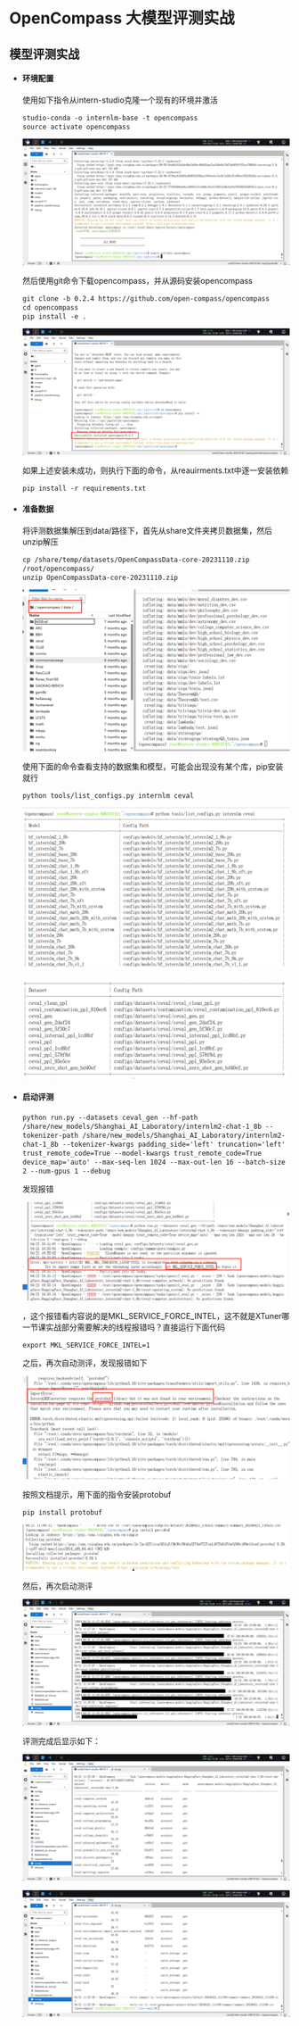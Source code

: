 # OpenCompass 大模型评测实战

## 模型评测实战

- #### 环境配置

  使用如下指令从intern-studio克隆一个现有的环境并激活

  ```
  studio-conda -o internlm-base -t opencompass
  source activate opencompass
  ```

  ![image-20240420092751168](https://github.com/WangXuCh/InternIM2-learning-record/blob/main/typora-user-images/image-20240420092751168.png)

  然后使用git命令下载opencompass，并从源码安装opencompass

  ```
  git clone -b 0.2.4 https://github.com/open-compass/opencompass
  cd opencompass
  pip install -e .
  ```

  ![image-20240420092911534](https://github.com/WangXuCh/InternIM2-learning-record/blob/main/typora-user-images/image-20240420092911534.png)

  如果上述安装未成功，则执行下面的命令，从reauirments.txt中逐一安装依赖

  ```
  pip install -r requirements.txt
  ```

- #### 准备数据

  将评测数据集解压到data/路径下，首先从share文件夹拷贝数据集，然后unzip解压

  ```
  cp /share/temp/datasets/OpenCompassData-core-20231110.zip /root/opencompass/
  unzip OpenCompassData-core-20231110.zip
  ```

  ![image-20240420093307826](https://github.com/WangXuCh/InternIM2-learning-record/blob/main/typora-user-images/image-20240420093307826.png)

  

  使用下面的命令查看支持的数据集和模型，可能会出现没有某个库，pip安装就行

  ```
  python tools/list_configs.py internlm ceval
  ```

  ![image-20240420093712045](https://github.com/WangXuCh/InternIM2-learning-record/blob/main/typora-user-images/image-20240420093712045.png)

  ![image-20240420093728118](https://github.com/WangXuCh/InternIM2-learning-record/blob/main/typora-user-images/image-20240420093728118.png)

- #### 启动评测

  ```
  python run.py --datasets ceval_gen --hf-path /share/new_models/Shanghai_AI_Laboratory/internlm2-chat-1_8b --tokenizer-path /share/new_models/Shanghai_AI_Laboratory/internlm2-chat-1_8b --tokenizer-kwargs padding_side='left' truncation='left' trust_remote_code=True --model-kwargs trust_remote_code=True device_map='auto' --max-seq-len 1024 --max-out-len 16 --batch-size 2 --num-gpus 1 --debug
  ```

  发现报错

  ![image-20240421110923005](https://github.com/WangXuCh/InternIM2-learning-record/blob/main/typora-user-images/image-20240421110923005.png)

  ，这个报错看内容说的是MKL_SERVICE_FORCE_INTEL，这不就是XTuner哪一节课实战部分需要解决的线程报错吗？直接运行下面代码

  ```
  export MKL_SERVICE_FORCE_INTEL=1
  ```
  
  之后，再次自动测评，发现报错如下

  ![image-20240421111117713](https://github.com/WangXuCh/InternIM2-learning-record/blob/main/typora-user-images/image-20240421111117713.png)
  
  按照文档提示，用下面的指令安装protobuf
  
  ```
  pip install protobuf
  ```
  
  ![image-20240421111139089](https://github.com/WangXuCh/InternIM2-learning-record/blob/main/typora-user-images/image-20240421111139089.png)
  
  然后，再次启动测评
  
  ![image-20240421111834952](https://github.com/WangXuCh/InternIM2-learning-record/blob/main/typora-user-images/image-20240421111834952.png)
  
  评测完成后显示如下：
  
  ![image-20240421113437745](https://github.com/WangXuCh/InternIM2-learning-record/blob/main/typora-user-images/image-20240421113437745.png)
  
  ![image-20240421113508943](https://github.com/WangXuCh/InternIM2-learning-record/blob/main/typora-user-images/image-20240421113508943.png)
